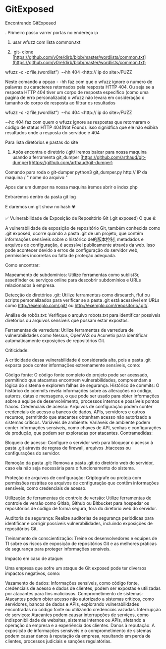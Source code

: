 # GitExposed
Encontrando GitExposed 


. Primeiro passo varrer portas no endereço ip
    
1. usar wfuzz com lista common.txt
    
2.  git- clone [https://github.com/v0re/dirb/blob/master/wordlists/common.txt](https://github.com/v0re/dirb/blob/master/wordlists/common.txt)
    

wfuzz -c -z file,(wordlist”)  --hh 404 <http:// ip do site>/FUZZ

Neste comando a opçao - -hh faz com que o wfuzz ignore o numero de palavras ou caracteres retornados pela resposta HTTP 404. Ou seja se a resposta HTTP 404 tiver um corpo de resposta especifico (como uma pagina de erro personalizada) o wfuzz não levara em cosideração o tamanho do corpo de resposta ao filtrar os resultados 

wfuzz -c -z file,(wordlist”)  --hc 404 <http:// ip do site>/FUZZ

--hc 404 faz com quem o wfuzz ignore as respostas que retornaram o código de status HTTP 404(Not Found). isso signidfica que ele não exibira resultados onde a resposta do servidoe é 404
  

Para lista diretórios e pastas do site 
  

1. Após encontra o diretório /.git/ iremos baixar para nossa maquina usando a ferramenta git_dumper [https://github.com/arthaud/git-dumper](https://github.com/arthaud/git-dumper)
    
Comando para roda o git-dumper
python3 git_dumper.py http:// IP da maquina / " nome do arquivo "

Apos dar um dumper na nossa maquina iremos abrir o index.php

Entraremos dentro da pasta git log

E daremos um git show no hash ☢️



✅ Vulnerabilidade de Exposição de Repositório Git (.git exposed)
O que é:

A vulnerabilidade de exposição de repositório Git, também conhecida como .git exposed, ocorre quando a pasta .git de um projeto, que contém informações sensíveis sobre o histórico de的版本控制, metadados e arquivos de configuração, é acessível publicamente através da web. Isso pode acontecer devido a erros de configuração do servidor web, permissões incorretas ou falta de proteção adequada.

Como encontrar:

Mapeamento de subdomínios: Utilize ferramentas como sublist3r, assetfinder ou serviços online para descobrir subdomínios e URLs relacionados à empresa.

Detecção de diretórios .git: Utilize ferramentas como dirsearch, ffuf ou scripts personalizados para verificar se a pasta .git está acessível em URLs como http://exemplo.com/.git/ ou http://exemplo.com/repositorio/.git/.

Análise de robôs.txt: Verifique o arquivo robots.txt para identificar possíveis diretórios ou arquivos sensíveis que possam estar expostos.

Ferramentas de varredura: Utilize ferramentas de varredura de vulnerabilidades como Nessus, OpenVAS ou Acunetix para identificar automaticamente exposições de repositórios Git.

Criticidade:

A criticidade dessa vulnerabilidade é considerada alta, pois a pasta .git exposta pode conter informações extremamente sensíveis, como:

Código fonte: O código fonte completo do projeto pode ser acessado, permitindo que atacantes encontrem vulnerabilidades, compreendam a lógica do sistema e explorem falhas de segurança.
Histórico de commits: O histórico de commits revela informações sobre as alterações no código, autores, datas e mensagens, o que pode ser usado para obter informações sobre a equipe de desenvolvimento, processos internos e possíveis pontos fracos.
Credenciais de acesso: Arquivos de configuração podem conter credenciais de acesso a bancos de dados, APIs, servidores e outros recursos, permitindo que atacantes obtenham acesso não autorizado a sistemas críticos.
Variáveis de ambiente: Variáveis de ambiente podem conter informações sensíveis, como chaves de API, senhas e configurações de produção, que podem ser exploradas por atacantes.
Contramedidas:

Bloqueio de acesso: Configure o servidor web para bloquear o acesso à pasta .git através de regras de firewall, arquivos .htaccess ou configurações do servidor.

Remoção da pasta .git: Remova a pasta .git do diretório web do servidor, caso ela não seja necessária para o funcionamento do sistema.

Proteção de arquivos de configuração: Criptografe ou proteja com permissões restritas os arquivos de configuração que contêm informações sensíveis, como credenciais de acesso.

Utilização de ferramentas de controle de versão: Utilize ferramentas de controle de versão como Gitlab, Github ou Bitbucket para hospedar os repositórios de código de forma segura, fora do diretório web do servidor.

Auditoria de segurança: Realize auditorias de segurança periódicas para identificar e corrigir possíveis vulnerabilidades, incluindo exposições de repositórios Git.

Treinamento de conscientização: Treine os desenvolvedores e equipes de TI sobre os riscos de exposição de repositórios Git e as melhores práticas de segurança para proteger informações sensíveis.

Impacto em caso de ataque:

Uma empresa que sofre um ataque de Git exposed pode ter diversos impactos negativos, como:

Vazamento de dados: Informações sensíveis, como código fonte, credenciais de acesso e dados de clientes, podem ser expostas e utilizadas por atacantes para fins maliciosos.
Comprometimento de sistemas: Atacantes podem obter acesso não autorizado a sistemas críticos, como servidores, bancos de dados e APIs, explorando vulnerabilidades encontradas no código fonte ou utilizando credenciais vazadas.
Interrupção de serviços: Atacantes podem causar interrupções de serviços, como indisponibilidade de websites, sistemas internos ou APIs, afetando a operação da empresa e a experiência dos clientes.
Danos à reputação: A exposição de informações sensíveis e o comprometimento de sistemas podem causar danos à reputação da empresa, resultando em perda de clientes, processos judiciais e sanções regulatórias.
